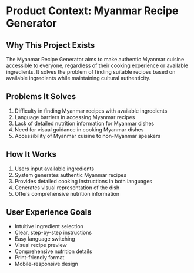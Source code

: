 # Product Context: Myanmar Recipe Generator

## Why This Project Exists
The Myanmar Recipe Generator aims to make authentic Myanmar cuisine accessible to everyone, regardless of their cooking experience or available ingredients. It solves the problem of finding suitable recipes based on available ingredients while maintaining cultural authenticity.

## Problems It Solves
1. Difficulty in finding Myanmar recipes with available ingredients
2. Language barriers in accessing Myanmar recipes
3. Lack of detailed nutrition information for Myanmar dishes
4. Need for visual guidance in cooking Myanmar dishes
5. Accessibility of Myanmar cuisine to non-Myanmar speakers

## How It Works
1. Users input available ingredients
2. System generates authentic Myanmar recipes
3. Provides detailed cooking instructions in both languages
4. Generates visual representation of the dish
5. Offers comprehensive nutrition information

## User Experience Goals
- Intuitive ingredient selection
- Clear, step-by-step instructions
- Easy language switching
- Visual recipe preview
- Comprehensive nutrition details
- Print-friendly format
- Mobile-responsive design 